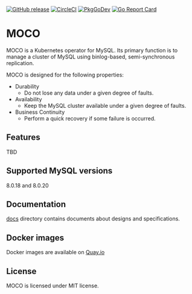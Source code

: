 [![GitHub release](https://img.shields.io/github/release/cybozu-go/moco.svg?maxAge=60)][releases]
[![CircleCI](https://circleci.com/gh/cybozu-go/moco.svg?style=svg)](https://circleci.com/gh/cybozu-go/moco)
[![PkgGoDev](https://pkg.go.dev/badge/github.com/cybozu-go/moco)](https://pkg.go.dev/github.com/cybozu-go/moco)
[![Go Report Card](https://goreportcard.com/badge/github.com/cybozu-go/moco)](https://goreportcard.com/report/github.com/cybozu-go/moco)

# MOCO

MOCO is a Kubernetes operator for MySQL.
Its primary function is to manage a cluster of MySQL using binlog-based, semi-synchronous replication.

MOCO is designed for the following properties:

- Durability
  - Do not lose any data under a given degree of faults.
- Availability
  - Keep the MySQL cluster available under a given degree of faults.
- Business Continuity
  - Perform a quick recovery if some failure is occurred.

## Features

TBD

## Supported MySQL versions

8.0.18 and 8.0.20

## Documentation

[docs](docs/) directory contains documents about designs and specifications.

## Docker images

Docker images are available on [Quay.io](https://quay.io/repository/cybozu/moco)

## License

MOCO is licensed under MIT license.

[releases]: https://github.com/cybozu-go/moco/releases
[godoc]: https://godoc.org/github.com/cybozu-go/moco
